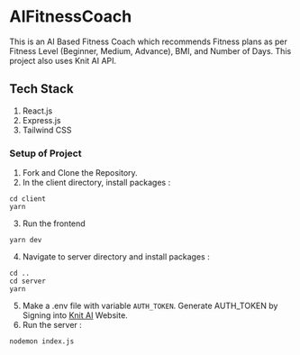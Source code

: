 # AIFitnessCoach
This is an AI Based Fitness Coach which recommends Fitness plans as per Fitness Level (Beginner, Medium, Advance), BMI, and Number of Days. This project also uses Knit AI API.
## Tech Stack
1. React.js
2. Express.js
3. Tailwind CSS

### Setup of Project
1. Fork and Clone the Repository.
2. In the client directory, install packages :
```
cd client
yarn
```
3. Run the frontend
```
yarn dev
```
4. Navigate to server directory and install packages :
```
cd ..
cd server
yarn
```
5. Make a .env file with variable ```AUTH_TOKEN```. Generate AUTH_TOKEN by Signing into [Knit AI]([url](https://www.getknit.ai/)) Website. 
6. Run the server :
```
nodemon index.js
```
